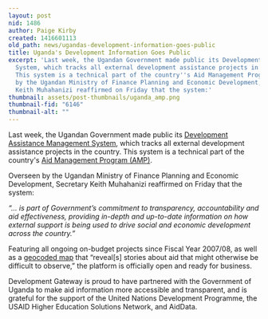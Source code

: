```yaml
---
layout: post
nid: 1486
author: Paige Kirby
created: 1416601113
old_path: news/ugandas-development-information-goes-public
title: Uganda's Development Information Goes Public
excerpt: 'Last week, the Ugandan Government made public its Development Assistance Management
  System, which tracks all external development assistance projects in the country.
  This system is a technical part of the country''s Aid Management Program (AMP).Overseen
  by the Ugandan Ministry of Finance Planning and Economic Development, Secretary
  Keith Muhahanizi reaffirmed on Friday that the system:'
thumbnail: assets/post-thumbnails/uganda_amp.png
thumbnail-fid: "6146"
thumbnail-alt: ""
---
```


Last week, the Ugandan Government made public its [Development Assistance Management System](http://www.finance.go.ug/amp/portal), which tracks all external development assistance projects in the country. This system is a technical part of the country's [Aid Management Program (AMP)](/programs/aid-management-program).

Overseen by the Ugandan Ministry of Finance Planning and Economic Development, Secretary Keith Muhahanizi reaffirmed on Friday that the system:

*“... is part of Government’s commitment to transparency, accountability and aid effectiveness, providing in-depth and up-to-date information on how external support is being used to drive social and economic development across the country.”*

Featuring all ongoing on-budget projects since Fiscal Year 2007/08, as well as a [geocoded map](http://154.72.196.70/esrigis/mainmap.do) that “reveal[s] stories about aid that might otherwise be difficult to observe,” the platform is officially open and ready for business.

Development Gateway is proud to have partnered with the Government of Uganda to make aid information more accessible and transparent, and is grateful for the support of the United Nations Development Programme, the USAID Higher Education Solutions Network, and AidData.
